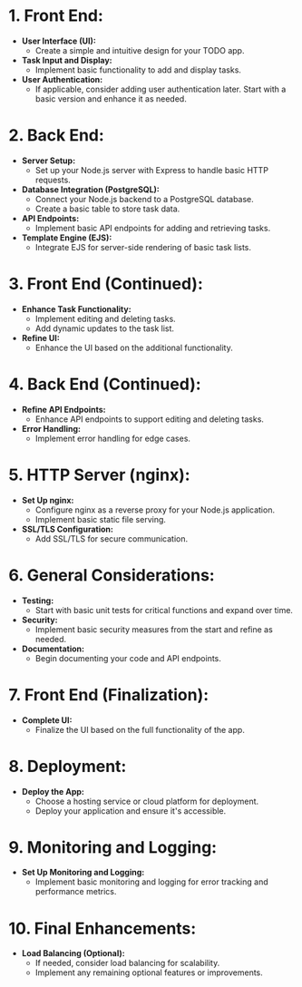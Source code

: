 # 1. Front End:

- **User Interface (UI):**    
    - Create a simple and intuitive design for your TODO app.
- **Task Input and Display:**
    - Implement basic functionality to add and display tasks.
- **User Authentication:**
    - If applicable, consider adding user authentication later. Start with a basic version and enhance it as needed.

# 2. Back End:

- **Server Setup:**
    - Set up your Node.js server with Express to handle basic HTTP requests.
- **Database Integration (PostgreSQL):**
    - Connect your Node.js backend to a PostgreSQL database.
    - Create a basic table to store task data.
- **API Endpoints:**
    - Implement basic API endpoints for adding and retrieving tasks.
- **Template Engine (EJS):**
    - Integrate EJS for server-side rendering of basic task lists.

# 3. Front End (Continued):

- **Enhance Task Functionality:**
    - Implement editing and deleting tasks.
    - Add dynamic updates to the task list.
- **Refine UI:**
    - Enhance the UI based on the additional functionality.

# 4. Back End (Continued):

- **Refine API Endpoints:**
    - Enhance API endpoints to support editing and deleting tasks.
- **Error Handling:**
    - Implement error handling for edge cases.

# 5. HTTP Server (nginx):

- **Set Up nginx:**
    - Configure nginx as a reverse proxy for your Node.js application.
    - Implement basic static file serving.
- **SSL/TLS Configuration:**
    - Add SSL/TLS for secure communication.

# 6. General Considerations:

- **Testing:**
    - Start with basic unit tests for critical functions and expand over time.
- **Security:**
    - Implement basic security measures from the start and refine as needed.
- **Documentation:**
    - Begin documenting your code and API endpoints.

# 7. Front End (Finalization):

- **Complete UI:**
    - Finalize the UI based on the full functionality of the app.

# 8. Deployment:

- **Deploy the App:**
    - Choose a hosting service or cloud platform for deployment.
    - Deploy your application and ensure it's accessible.

# 9. Monitoring and Logging:

- **Set Up Monitoring and Logging:**
    - Implement basic monitoring and logging for error tracking and performance metrics.

# 10. Final Enhancements:

- **Load Balancing (Optional):**
    - If needed, consider load balancing for scalability.
    - Implement any remaining optional features or improvements.
